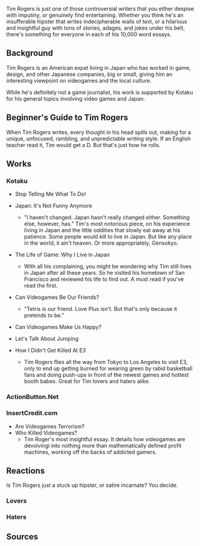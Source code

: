 Tim Rogers is just one of those controversial writers that you either despise with imputiny, or genuinely find entertaining. Whether you think he's an insufferable hipster that writes indecipherable walls of text, or a hilarious and insightful guy with tons of stories, adages, and jokes under his belt, there's something for everyone in each of his 10,000 word essays.

## Background

Tim Rogers is an American expat living in Japan who has worked in game, design, and other Japanese companies, big or small, giving him an interesting viewpoint on videogames and the local culture.

While he's definitely not a game journalist, his work is supported by Kotaku for his general topics involving video games and Japan.

## Beginner's Guide to Tim Rogers

When Tim Rogers writes, every thought in his head spills out, making for a unique, unfocused, rambling, and unpredictable writing style. If an English teacher read it, Tim would get a D. But that's just how he rolls.

## Works

### Kotaku

* Stop Telling Me What To Do!
* Japan: It's Not Funny Anymore
  * "I haven't changed. Japan hasn't really changed either. Something else, however, has." Tim's most notorious piece, on his experience living in Japan and the little oddities that slowly eat away at his patience. Some people would kill to live in Japan. But like any place in the world, it ain't heaven. Or more appropriately, Gensokyo.
* The Life of Game: Why I Live in Japan
  * With all his complaining, you might be wondering why Tim still lives in Japan after all these years. So he visited his hometown of San Francisco and reviewed his life to find out. A must read if you've read the first.

* Can Videogames Be Our Friends?
  * "Tetris is our friend. Love Plus isn't. But that's only because it pretends to be."
* Can Videogames Make Us Happy?
* Let's Talk About Jumping
* How I Didn't Get Killed At E3
  * Tim Rogers flies all the way from Tokyo to Los Angeles to visit E3, only to end up getting burned for wearing green by rabid basketball fans and doing push-ups in front of the newest games and hottest booth babes. Great for Tim lovers and haters alike.

### ActionButton.Net

### InsertCredit.com

* Are Videogames Terrorism?
* Who Killed Videogames?
  * Tim Roger's most insightful essay. It details how videogames are devolvingi into nothing more than mathematically defined profit machines, working off the backs of addicted gamers.

## Reactions

Is Tim Rogers just a stuck up hipster, or satire incarnate? You decide.

### Lovers

### Haters

## Sources
